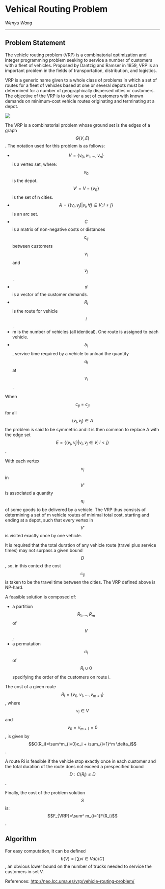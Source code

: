 # Vehical Routing Problem
*Wenyu Wang*

---

## Problem Statement

The vehicle routing problem (VRP) is a combinatorial optimization and integer programming problem seeking to service a number of customers with a fleet of vehicles. Proposed by Dantzig and Ramser in 1959, VRP is an important problem in the fields of transportation, distribution, and logistics.

VRP is a generic name given to a whole class of problems in which a set of routes for a fleet of vehicles based at one or several depots must be determined for a number of geographically dispersed cities or customers. The objective of the VRP is to deliver a set of customers with known demands on minimum-cost vehicle routes originating and terminating at a depot.

![](http://neo.lcc.uma.es/vrp/wp-content/uploads/vrp.png)

The VRP is a combinatorial problem whose ground set is the edges of a graph $$G(V,E)$$. The notation used for this problem is as follows:

- $$V=\{v_0,v_1,...,v_n\}$$ is a vertex set, where: $$v_0$$ is the depot. $$V'=V - \{v_0\}$$ is the set of n cities.
- $$A=\{(v_i,v_j)|v_i,\forall j \in V;i≠j\}$$ is an arc set.
- $$C$$ is a matrix of non-negative costs or distances $$c_{ij}$$ between customers $$v_i$$ and $$v_j$$.
- $$d$$ is a vector of the customer demands.
- $$R_i$$ is the route for vehicle $$i$$.
- m is the number of vehicles (all identical). One route is assigned to each vehicle.
- $$\delta_i$$, service time required by a vehicle to unload the quantity $$q_i$$ at $$v_i$$.

When $$c_{ij}=c_{ji}$$ for all $$(v_i,v_j)\in A$$ the problem is said to be symmetric and it is then common to replace A with the edge set $$E=\{(v_i,v_j)|v_i,v_j\in V;i<j\}$$.

With each vertex $$v_i$$ in $$V'$$ is associated a quantity $$q_i$$ of some goods to be delivered by a vehicle. The VRP thus consists of determining a set of m vehicle routes of minimal total cost, starting and ending at a depot, such that every vertex in $$V'$$ is visited exactly once by one vehicle.

It is required that the total duration of any vehicle route (travel plus service times) may not surpass a given bound $$D$$, so, in this context the cost $$c_{ij}$$ is taken to be the travel time between the cities. The VRP defined above is NP-hard.

A feasible solution is composed of:

- a partition $$R_1,...,R_m$$ of $$V$$;
- a permutation $$\sigma_i$$ of $$R_i \cup 0$$ specifying the order of the customers on route i.

The cost of a given route $$R_i=\{v_0,v_1,…,v_{m+1}\}$$, where $$v_i\in V$$ and $$v_0=v_{m+1}=0$$, is given by $$C(R_i)=\sum^m_{i=0}c_i + \sum_{i=1}^m \delta_i$$.

A route Ri is feasible if the vehicle stop exactly once in each customer and the total duration of the route does not exceed a prespecified bound $$D:C(R_i)\leq D$$.

Finally, the cost of the problem solution $$S$$ is: $$F_{VRP}=\sum^ m_{i=1}F(R_i)$$.

## Algorithm

For easy computation, it can be defined $$b(V)=⌈∑vi∈Vdi)/C⌉$$, an obvious lower bound on the number of trucks needed to service the customers in set V.


References:
http://neo.lcc.uma.es/vrp/vehicle-routing-problem/